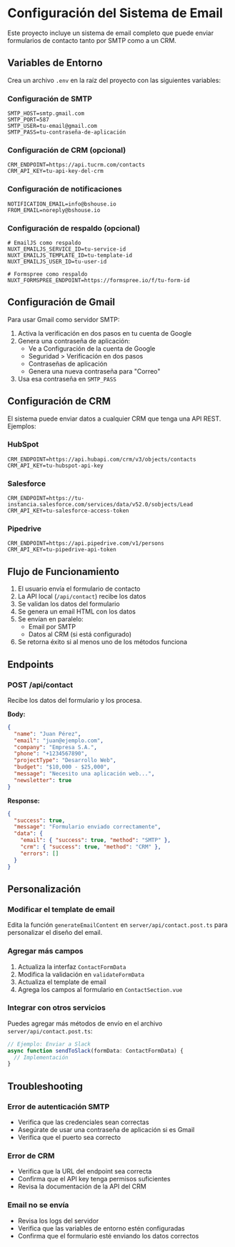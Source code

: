 # Configuración del Sistema de Email

Este proyecto incluye un sistema de email completo que puede enviar formularios de contacto tanto por SMTP como a un CRM.

## Variables de Entorno

Crea un archivo `.env` en la raíz del proyecto con las siguientes variables:

### Configuración de SMTP
```env
SMTP_HOST=smtp.gmail.com
SMTP_PORT=587
SMTP_USER=tu-email@gmail.com
SMTP_PASS=tu-contraseña-de-aplicación
```

### Configuración de CRM (opcional)
```env
CRM_ENDPOINT=https://api.tucrm.com/contacts
CRM_API_KEY=tu-api-key-del-crm
```

### Configuración de notificaciones
```env
NOTIFICATION_EMAIL=info@bshouse.io
FROM_EMAIL=noreply@bshouse.io
```

### Configuración de respaldo (opcional)
```env
# EmailJS como respaldo
NUXT_EMAILJS_SERVICE_ID=tu-service-id
NUXT_EMAILJS_TEMPLATE_ID=tu-template-id
NUXT_EMAILJS_USER_ID=tu-user-id

# Formspree como respaldo
NUXT_FORMSPREE_ENDPOINT=https://formspree.io/f/tu-form-id
```

## Configuración de Gmail

Para usar Gmail como servidor SMTP:

1. Activa la verificación en dos pasos en tu cuenta de Google
2. Genera una contraseña de aplicación:
   - Ve a Configuración de la cuenta de Google
   - Seguridad > Verificación en dos pasos
   - Contraseñas de aplicación
   - Genera una nueva contraseña para "Correo"
3. Usa esa contraseña en `SMTP_PASS`

## Configuración de CRM

El sistema puede enviar datos a cualquier CRM que tenga una API REST. Ejemplos:

### HubSpot
```env
CRM_ENDPOINT=https://api.hubapi.com/crm/v3/objects/contacts
CRM_API_KEY=tu-hubspot-api-key
```

### Salesforce
```env
CRM_ENDPOINT=https://tu-instancia.salesforce.com/services/data/v52.0/sobjects/Lead
CRM_API_KEY=tu-salesforce-access-token
```

### Pipedrive
```env
CRM_ENDPOINT=https://api.pipedrive.com/v1/persons
CRM_API_KEY=tu-pipedrive-api-token
```

## Flujo de Funcionamiento

1. El usuario envía el formulario de contacto
2. La API local (`/api/contact`) recibe los datos
3. Se validan los datos del formulario
4. Se genera un email HTML con los datos
5. Se envían en paralelo:
   - Email por SMTP
   - Datos al CRM (si está configurado)
6. Se retorna éxito si al menos uno de los métodos funciona

## Endpoints

### POST /api/contact

Recibe los datos del formulario y los procesa.

**Body:**
```json
{
  "name": "Juan Pérez",
  "email": "juan@ejemplo.com",
  "company": "Empresa S.A.",
  "phone": "+1234567890",
  "projectType": "Desarrollo Web",
  "budget": "$10,000 - $25,000",
  "message": "Necesito una aplicación web...",
  "newsletter": true
}
```

**Response:**
```json
{
  "success": true,
  "message": "Formulario enviado correctamente",
  "data": {
    "email": { "success": true, "method": "SMTP" },
    "crm": { "success": true, "method": "CRM" },
    "errors": []
  }
}
```

## Personalización

### Modificar el template de email

Edita la función `generateEmailContent` en `server/api/contact.post.ts` para personalizar el diseño del email.

### Agregar más campos

1. Actualiza la interfaz `ContactFormData`
2. Modifica la validación en `validateFormData`
3. Actualiza el template de email
4. Agrega los campos al formulario en `ContactSection.vue`

### Integrar con otros servicios

Puedes agregar más métodos de envío en el archivo `server/api/contact.post.ts`:

```typescript
// Ejemplo: Enviar a Slack
async function sendToSlack(formData: ContactFormData) {
  // Implementación
}
```

## Troubleshooting

### Error de autenticación SMTP
- Verifica que las credenciales sean correctas
- Asegúrate de usar una contraseña de aplicación si es Gmail
- Verifica que el puerto sea correcto

### Error de CRM
- Verifica que la URL del endpoint sea correcta
- Confirma que el API key tenga permisos suficientes
- Revisa la documentación de la API del CRM

### Email no se envía
- Revisa los logs del servidor
- Verifica que las variables de entorno estén configuradas
- Confirma que el formulario esté enviando los datos correctos 